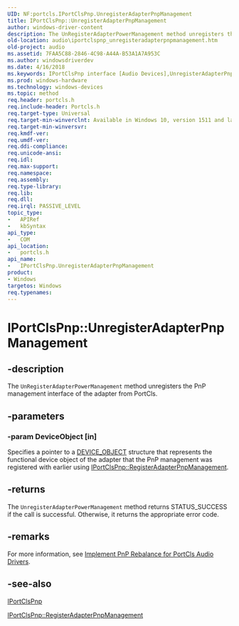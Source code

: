 ```yaml
---
UID: NF:portcls.IPortClsPnp.UnregisterAdapterPnpManagement
title: IPortClsPnp::UnregisterAdapterPnpManagement
author: windows-driver-content
description: The UnRegisterAdapterPowerManagement method unregisters the PnP management interface of the adapter from PortCls.
old-location: audio\iportclspnp_unregisteradapterpnpmanagement.htm
old-project: audio
ms.assetid: 7FAA5C88-2846-4C98-A44A-B53A1A7A953C
ms.author: windowsdriverdev
ms.date: 4/16/2018
ms.keywords: IPortClsPnp interface [Audio Devices],UnregisterAdapterPnpManagement method, IPortClsPnp.UnregisterAdapterPnpManagement, IPortClsPnp::UnregisterAdapterPnpManagement, UnregisterAdapterPnpManagement, UnregisterAdapterPnpManagement method [Audio Devices], UnregisterAdapterPnpManagement method [Audio Devices],IPortClsPnp interface, audio.iportclspnp_unregisteradapterpnpmanagement, portcls/IPortClsPnp::UnregisterAdapterPnpManagement
ms.prod: windows-hardware
ms.technology: windows-devices
ms.topic: method
req.header: portcls.h
req.include-header: Portcls.h
req.target-type: Universal
req.target-min-winverclnt: Available in Windows 10, version 1511 and later versions of Windows.
req.target-min-winversvr: 
req.kmdf-ver: 
req.umdf-ver: 
req.ddi-compliance: 
req.unicode-ansi: 
req.idl: 
req.max-support: 
req.namespace: 
req.assembly: 
req.type-library: 
req.lib: 
req.dll: 
req.irql: PASSIVE_LEVEL
topic_type:
-	APIRef
-	kbSyntax
api_type:
-	COM
api_location:
-	portcls.h
api_name:
-	IPortClsPnp.UnregisterAdapterPnpManagement
product:
- Windows
targetos: Windows
req.typenames: 
---
```


# IPortClsPnp::UnregisterAdapterPnpManagement


## -description


The <code>UnRegisterAdapterPowerManagement</code> method unregisters the PnP management interface of the adapter from PortCls.


## -parameters




### -param DeviceObject [in]

Specifies a pointer to a <a href="https://msdn.microsoft.com/library/windows/hardware/ff543147">DEVICE_OBJECT</a> structure that represents the functional device object of the adapter that the PnP management was registered with earlier using <a href="https://msdn.microsoft.com/library/windows/hardware/mt604860">IPortClsPnp::RegisterAdapterPnpManagement</a>.


## -returns



The <code>UnregisterAdapterPowerManagement</code> method returns STATUS_SUCCESS if the call is successful. Otherwise, it returns the appropriate error code.




## -remarks



For more information,  see <a href="https://msdn.microsoft.com/FCAD7F8B-AA9B-430A-BCAF-04E13FA15382">Implement PnP Rebalance for PortCls Audio Drivers</a>.




## -see-also




<a href="https://msdn.microsoft.com/library/windows/hardware/mt604859">IPortClsPnp</a>



<a href="https://msdn.microsoft.com/library/windows/hardware/mt604860">IPortClsPnp::RegisterAdapterPnpManagement</a>
 

 

